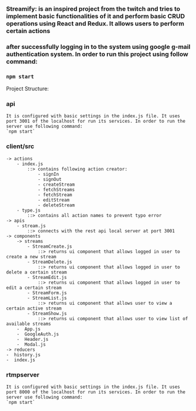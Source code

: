 ### Streamify: is an inspired project from the twitch and tries to implement basic functionalities of it and perform basic CRUD operations using React and Redux. It allows users to perform certain actions 
### after successfully logging in to the system using google g-mail authentication system. In order to run this project using follow command:
### `npm start`

Project Structure:
### api
    It is configured with basic settings in the index.js file. It uses port 3001 of the localhost for run its services. In order to run the server use following command:
    `npm start`
### client/src
    -> actions
        - index.js
            ::> contains following action creator:
                - signIn
                - signOut
                - createStream
                - fetchStreams
                - fetchStream
                - editStream
                - deleteStream
        - type.js
            ::> contains all action names to prevent typo error
    -> apis
        - stream.js
            ::> connects with the rest api local server at port 3001
    -> components
        -> streams
            - StreamCreate.js
                ::> returns ui component that allows logged in user to create a new stream
            - StreamDelete.js
                ::> returns ui component that allows logged in user to delete a certain stream
            - StreamEdit.js
                ::> returns ui component that allows logged in user to edit a certain stream
            - StreamForm.js
            - StreamList.js
                ::> returns ui component that allows user to view a certain active stream
            - StreamShow.js
                ::> returns ui component that allows user to view list of available streams
        -  App.js
        -  GoogleAuth.js
        -  Header.js
        -  Modal.js
    -> reducers
    -  history.js
    -  index.js

### rtmpserver
    It is configured with basic settings in the index.js file. It uses port 8000 of the localhost for run its services. In order to run the server use following command:
    `npm start`



